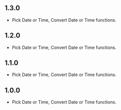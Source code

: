 ## 1.3.0

* Pick Date or Time, Convert Date or Time functions.

## 1.2.0

* Pick Date or Time, Convert Date or Time functions.

## 1.1.0

* Pick Date or Time, Convert Date or Time functions.

## 1.0.0

* Pick Date or Time, Convert Date or Time functions.
